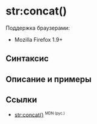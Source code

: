# str​:concat()

Поддержка браузерами:

- Mozilla Firefox 1.9+

## Синтаксис

## Описание и примеры

## Ссылки

- [str​:concat()](https://developer.mozilla.org/en-US/docs/Web/EXSLT/str/concat) <sup><small>MDN (рус.)</small></sup>
